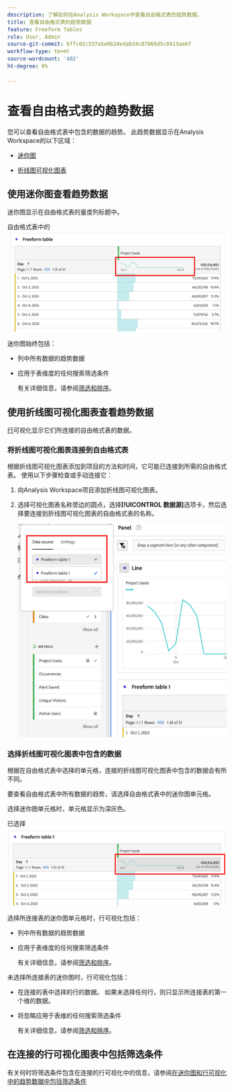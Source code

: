 ```yaml
---
description: 了解如何在Analysis Workspace中查看自由格式表的趋势数据。
title: 查看自由格式表的趋势数据
feature: Freeform Tables
role: User, Admin
source-git-commit: 6ffc02c537a5e0b24edab34c87866d5c8413ae6f
workflow-type: tm+mt
source-wordcount: '402'
ht-degree: 0%

---
```


# 查看自由格式表的趋势数据

您可以查看自由格式表中包含的数据的趋势。 此趋势数据显示在Analysis Workspace的以下区域：

* [迷你图](#use-sparklines-to-view-trended-data)

* [折线图可视化图表](#use-line-visualizations-to-view-trended-data)

## 使用迷你图查看趋势数据

迷你图显示在自由格式表的量度列标题中。

自由格式表中的![迷你图](assets/table-sparkline.png)

迷你图始终包括：

* 列中所有数据的趋势数据

* 应用于表维度的任何搜索筛选条件

  有关详细信息，请参阅[筛选和排序](/help/analysis-workspace/visualizations/freeform-table/filter-and-sort.md)。

## 使用折线图可视化图表查看趋势数据

[行](/help/analysis-workspace/visualizations/line.md)可视化显示它们所连接的自由格式表的数据。

### 将折线图可视化图表连接到自由格式表

根据折线图可视化图表添加到项目的方法和时间，它可能已连接到所需的自由格式表。 使用以下步骤检查或手动连接它：

1. 向Analysis Workspace项目添加折线图可视化图表。

1. 选择可视化图表名称旁边的圆点，选择&#x200B;**[!UICONTROL 数据源]**&#x200B;选项卡，然后选择要连接到折线图可视化图表的自由格式表的名称。

   ![连接到自由格式表的折线图可视化图表](assets/table-line-viz.png)

### 选择折线图可视化图表中包含的数据

根据在自由格式表中选择的单元格，连接的折线图可视化图表中包含的数据会有所不同。

要查看自由格式表中所有数据的趋势，请选择自由格式表中的迷你图单元格。

选择迷你图单元格时，单元格显示为深灰色。

已选择![迷你图](assets/table-sparkline-selected.png)

选择所连接表的迷你图单元格时，行可视化包括：

* 列中所有数据的趋势数据

* 应用于表维度的任何搜索筛选条件

  有关详细信息，请参阅[筛选和排序](/help/analysis-workspace/visualizations/freeform-table/filter-and-sort.md)。

未选择所连接表的迷你图时，行可视化包括：

* 在连接的表中选择的行的数据。 如果未选择任何行，则只显示所连接表的第一个维的数据。

* 将忽略应用于表维的任何搜索筛选条件

  有关详细信息，请参阅[筛选和排序](/help/analysis-workspace/visualizations/freeform-table/filter-and-sort.md)。


## 在连接的行可视化图表中包括筛选条件

有关何时将筛选条件包含在连接的行可视化中的信息，请参阅[在迷你图和行可视化中的趋势数据中包括筛选条件](/help/analysis-workspace/visualizations/freeform-table/filter-and-sort.md#include-filter-criteria-in-trended-data-in-sparklines-and-line-visualizations)

